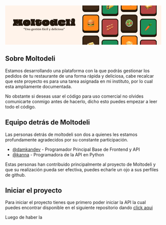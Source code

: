 ![Moltodeli Banner](./images/banner.jpg)

## Sobre Moltodeli

Estamos desarrollando una plataforma con la que podrás gestionar los pedidos de tu restaurante de una forma rápida y deliciosa, cabe recalcar que este proyecto es para una tarea asignada en mi instituto, por lo cual esta ampliamente documentada.

No obstante si deseas usar el código para uso comercial no olvides comunicarte conmigo antes de hacerlo, dicho esto puedes empezar a leer todo el código.

## Equipo detrás de Moltodeli

Las personas detrás de moltodeli son dos a quienes les estamos profundamente agradecidos por su constante participación.

- [@damkandev](https://github.com/damkandev) - Programador Principal Base de Frontend y API
- [@kanna](https://github.com/bony24) - Programadora de la API en Python

Estas personas han contribuido principalmente al proyecto de Moltodeli y que su realización pueda ser efectiva, puedes echarle un ojo a sus perfiles de github.

## Iniciar el proyecto

Para iniciar el proyecto tienes que primero poder iniciar la API la cual puedes encontrar disponible en el siguiente repositorio dando [click aqui](https://github.com/damkandev/moltodeli-api)

Luego de haber la
